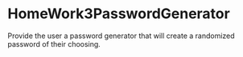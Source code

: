 # HomeWork3PasswordGenerator
Provide the user a password generator that will create a randomized password of their choosing.

